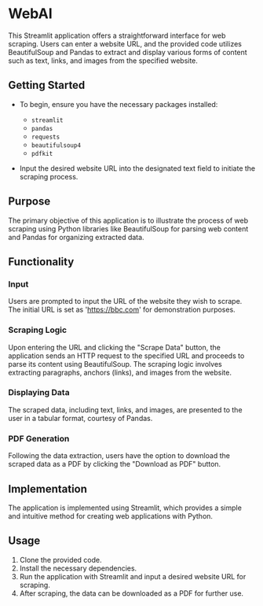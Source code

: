 # WebAI

This Streamlit application offers a straightforward interface for web scraping. Users can enter a website URL, and the provided code utilizes BeautifulSoup and Pandas to extract and display various forms of content such as text, links, and images from the specified website.

## Getting Started
- To begin, ensure you have the necessary packages installed:
  - `streamlit`
  - `pandas`
  - `requests`
  - `beautifulsoup4`
  - `pdfkit`

- Input the desired website URL into the designated text field to initiate the scraping process.

## Purpose
The primary objective of this application is to illustrate the process of web scraping using Python libraries like BeautifulSoup for parsing web content and Pandas for organizing extracted data.

## Functionality
### Input
Users are prompted to input the URL of the website they wish to scrape. The initial URL is set as 'https://bbc.com' for demonstration purposes.

### Scraping Logic
Upon entering the URL and clicking the "Scrape Data" button, the application sends an HTTP request to the specified URL and proceeds to parse its content using BeautifulSoup. The scraping logic involves extracting paragraphs, anchors (links), and images from the website.

### Displaying Data
The scraped data, including text, links, and images, are presented to the user in a tabular format, courtesy of Pandas.

### PDF Generation
Following the data extraction, users have the option to download the scraped data as a PDF by clicking the "Download as PDF" button.

## Implementation
The application is implemented using Streamlit, which provides a simple and intuitive method for creating web applications with Python.

## Usage
1. Clone the provided code.
2. Install the necessary dependencies.
3. Run the application with Streamlit and input a desired website URL for scraping.
4. After scraping, the data can be downloaded as a PDF for further use.
